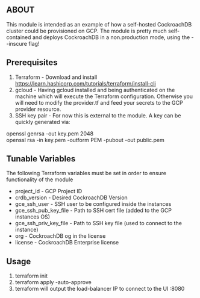 ## ABOUT

This module is intended as an example of how a self-hosted CockroachDB cluster could be provisioned on GCP.
The module is pretty much self-contained and deploys CockroachDB in a non.production mode, using the --inscure flag!


## Prerequisites

1. Terraform - Download and install https://learn.hashicorp.com/tutorials/terraform/install-cli
2. gcloud - Having gcloud installed and being authenticated on the machine which will execute the Terraform configuration. Otherwise you will need to modify the provider.tf and feed your secrets to the GCP provider resource. 
4. SSH key pair - For now this is external to the module. A key can be quickly generated via:

openssl genrsa -out key.pem 2048<br/>
openssl rsa -in key.pem -outform PEM -pubout -out public.pem

## Tunable Variables

The following Terraform variables must be set in order to ensure functionality of the module

* project_id - GCP Project ID
* crdb_version - Desired CockroachDB Version
* gce_ssh_user - SSH user to be configured inside the instances
* gce_ssh_pub_key_file - Path to SSH cert file (added to the GCP instances OS)
* gce_ssh_priv_key_file - Path to SSH key file (used to connect to the instance)
* org - CockroachDB og in the license
* license - CockroachDB Enterprise license

## Usage

1. terraform init
2. terraform apply -auto-approve
3. terraform will output the load-balancer IP to connect to the UI <IP>:8080
